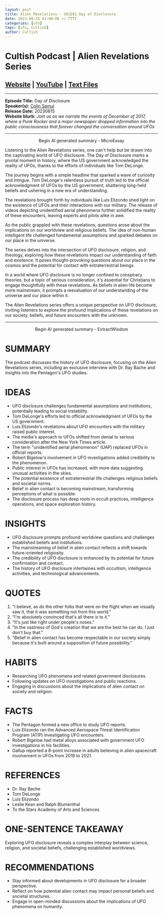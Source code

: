 ```yaml
---
layout: post
title: Alien Revelations - S01E01 Day of Disclosure
date: 2023-08-15 01:00:00 +/-TTTT
categories: [ufo]
tags: [ufo, Cultish]
author: Cultish
---
```


# Cultish Podcast | Alien Revelations Series

## [Website](https://apologiastudios.com/shows/cultish/) | [YouTube](https://www.youtube.com/@TheCultishShow) | [Text Files](https://github.com/jobian-ai/LHP-Sermons/tree/main/ufo/2023)

___

**Episode Title:** Day of Disclosure<br>
**Speaker(s):**  [Colin Samul](https://www.sermonaudio.com/speakers/18291/)<br>
**Release Date:** 20230815<br>
**Website blurb:** *Join us as we narrate the events of December of 2017, where a Punk Rocker and a major newspaper dropped information into the public consciousness that forever changed the conversation around UFOs*

___

<p style="text-align:center;">Begin AI generated summary - MicroEssay</p>

Listening to the Alien Revelations series, one can't help but be drawn into the captivating world of UFO disclosure. The Day of Disclosure marks a pivotal moment in history, where the US government acknowledged the reality of UFOs, thanks to the efforts of individuals like Tom DeLonge.

The journey begins with a simple headline that sparked a wave of curiosity and intrigue. Tom DeLonge's relentless pursuit of truth led to the official acknowledgment of UFOs by the US government, shattering long-held beliefs and ushering in a new era of understanding.

The revelations brought forth by individuals like Luis Elizondo shed light on the existence of UFOs and their interactions with our military. The release of videos depicting unidentified aerial phenomena further solidified the reality of these encounters, leaving experts and pilots alike in awe.

As the public grappled with these revelations, questions arose about the implications on our worldview and religious beliefs. The idea of non-human intelligent life challenged fundamental assumptions and sparked debates on our place in the universe.

The series delves into the intersection of UFO disclosure, religion, and theology, exploring how these revelations impact our understanding of faith and existence. It poses thought-provoking questions about our place in the cosmos and the potential for contact with extraterrestrial beings.

In a world where UFO disclosure is no longer confined to conspiracy theories, but a topic of serious consideration, it's essential for Christians to engage thoughtfully with these revelations. As beliefs in alien life become more mainstream, it prompts a reevaluation of our understanding of the universe and our place within it.

The Alien Revelations series offers a unique perspective on UFO disclosure, inviting listeners to explore the profound implications of these revelations on our society, beliefs, and future encounters with the unknown.

___

<p style="text-align:center;">Begin AI generated summary - ExtractWisdom</p>


# SUMMARY

The podcast discusses the history of UFO disclosure, focusing on the Alien Revelations series, including an exclusive interview with Dr. Ray Bache and insights into the Pentagon's UFO studies.

# IDEAS

- UFO disclosure challenges fundamental assumptions and institutions, potentially leading to social instability.
- Tom DeLonge's efforts led to official acknowledgment of UFOs by the US government.
- Luis Elizondo's revelations about UFO encounters with the military raised public interest.
- The media's approach to UFOs shifted from denial to serious consideration after the New York Times article.
- The term "unidentified aerial phenomenon" (UAP) replaced UFOs in official reports.
- Robert Bigelow's involvement in UFO investigations added credibility to the phenomenon.
- Public interest in UFOs has increased, with more data suggesting unusual activities in the skies.
- The potential existence of extraterrestrial life challenges religious beliefs and societal norms.
- Belief in alien contact is becoming mainstream, transforming perceptions of what is possible.
- The disclosure process has deep roots in occult practices, intelligence operations, and space exploration history.

# INSIGHTS

- UFO disclosure prompts profound worldview questions and challenges established beliefs and institutions.
- The mainstreaming of belief in alien contact reflects a shift towards future-oriented religiosity.
- The credibility of UFO disclosure is enhanced by its potential for future confirmation and contact.
- The history of UFO disclosure intertwines with occultism, intelligence activities, and technological advancements.

# QUOTES

1. "I believe, as do the other folks that were on the flight when we visually saw it, that it was something not from this world."
2. "I'm absolutely convinced that's all there is to it."
3. "It's just like right under people's noses."
4. "In the vastness of God's creation that we are the best he can do. I just don't buy that."
5. "Belief in alien contact has become respectable in our society simply because it's built around a supposition of future possibility."

# HABITS

- Researching UFO phenomena and related government disclosures.
- Following updates on UFO investigations and public reactions.
- Engaging in discussions about the implications of alien contact on society and religion.

# FACTS

- The Pentagon formed a new office to study UFO reports.
- Luis Elizondo ran the Advanced Aerospace Threat Identification Program (ATIP) investigating UFO encounters.
- Robert Bigelow had metal alloys associated with government UFO investigations in his facilities.
- Gallup reported a 8-point increase in adults believing in alien spacecraft involvement in UFOs from 2019 to 2021.

# REFERENCES

- Dr. Ray Bache
- Tom DeLonge
- Luis Elizondo
- Leslie Kean and Ralph Blumenthal
- To the Stars Academy of Arts and Sciences

# ONE-SENTENCE TAKEAWAY

Exploring UFO disclosure reveals a complex interplay between science, religion, and societal beliefs, challenging established worldviews.

# RECOMMENDATIONS

- Stay informed about developments in UFO disclosure for a broader perspective.
- Reflect on how potential alien contact may impact personal beliefs and societal structures.
- Engage in open-minded discussions about the implications of UFO phenomena on humanity.

